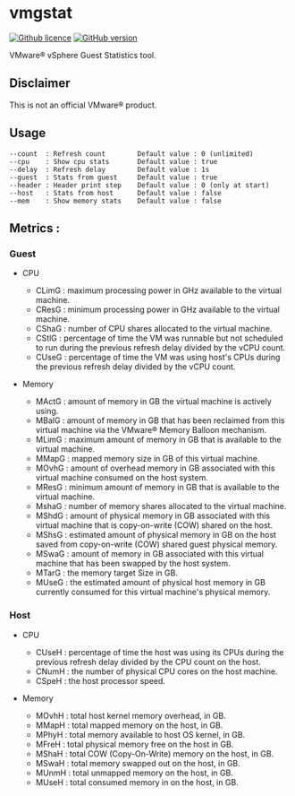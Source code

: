 # vmgstat

[![Github licence](https://img.shields.io/github/license/xlucas/vmgstat.svg)](LICENSE)
[![GitHub version](https://img.shields.io/github/release/xlucas/vmgstat.svg)](https://github.com/xlucas/vmgstat/releases/tag/v1.0.0)

VMware® vSphere Guest Statistics tool.

## Disclaimer
This is not an official VMware® product.

## Usage

```
--count  : Refresh count        Default value : 0 (unlimited)
--cpu    : Show cpu stats       Default value : true
--delay  : Refresh delay        Default value : 1s
--guest  : Stats from guest     Default value : true
--header : Header print step    Default value : 0 (only at start)
--host   : Stats from host      Default value : false
--mem    : Show memory stats    Default value : false
```

## Metrics :

### Guest

* CPU
  * CLimG : maximum processing power in GHz available to the virtual machine.
  * CResG : minimum processing power in GHz available to the virtual machine.
  * CShaG : number of CPU shares allocated to the virtual machine.
  * CStlG : percentage of time the VM was runnable but not scheduled to run during the previous refresh delay divided by the vCPU count.
  * CUseG : percentage of time the VM was using host's CPUs during the previous refresh delay divided by the vCPU count.

* Memory
  * MActG : amount of memory in GB the virtual machine is actively using.
  * MBalG : amount of memory in GB that has been reclaimed from this virtual machine via the VMware® Memory Balloon mechanism.
  * MLimG : maximum amount of memory in GB that is available to the virtual machine.
  * MMapG : mapped memory size in GB of this virtual machine.
  * MOvhG : amount of overhead memory in GB associated with this virtual machine consumed on the host system.
  * MResG : minimum amount of memory in GB that is available to the virtual machine.
  * MshaG : number of memory shares allocated to the virtual machine.
  * MShdG : amount of physical memory in GB associated with this virtual machine that is copy-on-write (COW) shared on the host.
  * MShsG : estimated amount of physical memory in GB on the host saved from copy-on-write (COW) shared guest physical memory.
  * MSwaG : amount of memory in GB associated with this virtual machine that has been swapped by the host system.
  * MTarG : the memory target Size in GB.
  * MUseG : the estimated amount of physical host memory in GB currently consumed for this virtual machine's physical memory.

### Host
* CPU
  * CUseH : percentage of time the host was using its CPUs during the previous refresh delay divided by the CPU count on the host.
  * CNumH : the number of physical CPU cores on the host machine.
  * CSpeH : the host processor speed.

* Memory
  * MOvhH : total host kernel memory overhead, in GB.
  * MMapH : total mapped memory on the host, in GB.
  * MPhyH : total memory available to host OS kernel, in GB.
  * MFreH : total physical memory free on the host in GB.
  * MShaH : total COW (Copy-On-Write) memory on the host, in GB.
  * MSwaH : total memory swapped out on the host, in GB.
  * MUnmH : total unmapped memory on the host, in GB.
  * MUseH : total consumed memory in on the host, in GB.
